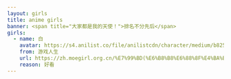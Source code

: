 ```yaml
---
layout: girls
title: anime girls
banner: <span title="大家都是我的天使！">排名不分先后</span>
girls:
  - name: 白
    avatar: https://s4.anilist.co/file/anilistcdn/character/medium/b82525-sKk2FGRKN4aK.png
    from: 游戏人生 
    url: https://zh.moegirl.org.cn/%E7%99%BD(%E6%B8%B8%E6%88%8F%E4%BA%BA%E7%94%9F)#
    reason: 好看
---
```


